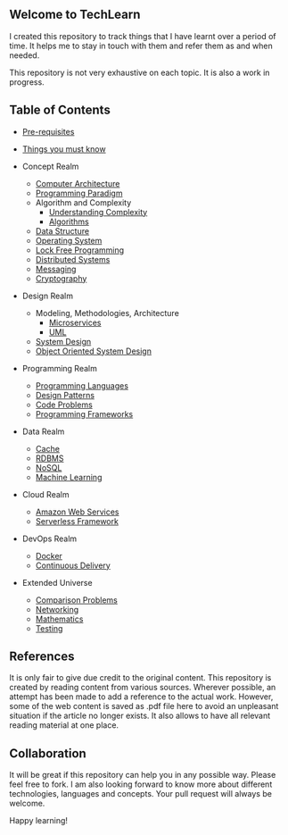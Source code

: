 ## Welcome to TechLearn
I created this repository to track things that I have learnt over a period of time. It helps me to stay in touch with them and refer them as and when needed.

This repository is not very exhaustive on each topic. It is also a work in progress. 

## Table of Contents
* [Pre-requisites](content/prerequisites/README.md)
* [Things you must know](content/things_you_must_know/README.md)

* Concept Realm
   *  [Computer Architecture](content/concept-realm/computer_architecture/README.md)
   *  [Programming Paradigm](content/concept-realm/programming_paradigm/README.md)
   *  Algorithm and Complexity
        *  [Understanding Complexity](content/concept-realm/complexity/README.md)
        *  [Algorithms](content/concept-realm/algorithm/algorithm.md)
   *  [Data Structure](content/concept-realm/data_structure/README.md)
   *  [Operating System](content/concept-realm/operating_system/README.md)
   *  [Lock Free Programming](content/concept-realm/lock-free-programming/README.md)
   *  [Distributed Systems](content/concept-realm/distributed-systems/README.md)
   *  [Messaging](content/concept-realm/distributed-systems/README.md)
   *  [Cryptography](content/concept-realm/cryptography/README.md)
    
* Design Realm
   *  Modeling, Methodologies, Architecture
       * [Microservices](content/design-realm/modeling_methodologies_arch/microservices/README.md)
       * [UML](content/design-realm/modeling_methodologies_arch/uml/README.md)
   *  [System Design](content/design-realm/system_design/README.md)
   *  [Object Oriented System Design](content/design-realm/oo_system_design/README.md)

* Programming Realm
   *  [Programming Languages](content/programming-realm/programming_language/programming_language.md)
   *  [Design Patterns](content/programming-realm/design_pattern/README.md)
   *  [Code Problems](content/programming-realm/code_problems/README.md)
   *  [Programming Frameworks](content/programming-realm/framework/README.md)   

* Data Realm
   *  [Cache](content/data-realm/cache/README.md)
   *  [RDBMS](content/data-realm/rdbms/README.md)
   *  [NoSQL](content/data-realm/nosql/README.md)
   *  [Machine Learning](content/data-realm/machine_learning/README.md)
   
* Cloud Realm
   *  [Amazon Web Services](content/cloud-realm/aws/README.md)
   *  [Serverless Framework](content/cloud-realm/serverless_framework/README.md)
   
* DevOps Realm
   *  [Docker](content/devops-realm/docker/README.md)
   *  [Continuous Delivery](content/devops-realm/devops_continuous_delivery/devops_continuous_delivery.md)

* Extended Universe
   *  [Comparison Problems](content/extended-universe/comparison_problems/README.md)
   *  [Networking](content/extended-universe/networking/README.md)
   *  [Mathematics](content/extended-universe/mathematics/README.md)
   *  [Testing](content/extended-universe/testing/README.md)

## References
It is only fair to give due credit to the original content. This repository is created by reading content from various sources.
Wherever possible, an attempt has been made to add a reference to the actual work. However, some of the web content is saved as
.pdf file here to avoid an unpleasant situation if the article no longer exists. It also allows to have all relevant reading 
material at one place.

## Collaboration
It will be great if this repository can help you in any possible way. Please feel free to fork. I am also looking forward to know more about different technologies, languages and concepts. Your pull request will always be welcome.

Happy learning!

